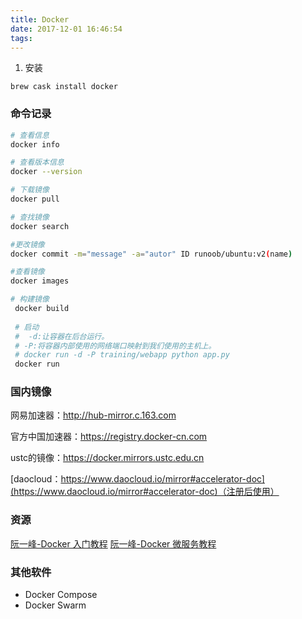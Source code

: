 ```yaml
---
title: Docker
date: 2017-12-01 16:46:54
tags:
---
```


1. 安装

```
brew cask install docker
```

### 命令记录

```bash
# 查看信息
docker info

# 查看版本信息
docker --version

# 下载镜像
docker pull

# 查找镜像
docker search

#更改镜像
docker commit -m="message" -a="autor" ID runoob/ubuntu:v2(name)

#查看镜像
docker images 

# 构建镜像
 docker build
 
 # 启动
 #  -d:让容器在后台运行。
 # -P:将容器内部使用的网络端口映射到我们使用的主机上。
 # docker run -d -P training/webapp python app.py
 docker run 
```


### 国内镜像

网易加速器：http://hub-mirror.c.163.com

官方中国加速器：https://registry.docker-cn.com

ustc的镜像：https://docker.mirrors.ustc.edu.cn

[daocloud：https://www.daocloud.io/mirror#accelerator-doc](https://www.daocloud.io/mirror#accelerator-doc)（注册后使用）

### 资源

[阮一峰-Docker 入门教程](http://www.ruanyifeng.com/blog/2018/02/docker-tutorial.html)
[阮一峰-Docker 微服务教程](http://www.ruanyifeng.com/blog/2018/02/docker-wordpress-tutorial.html)

### 其他软件

* Docker Compose
* Docker Swarm

